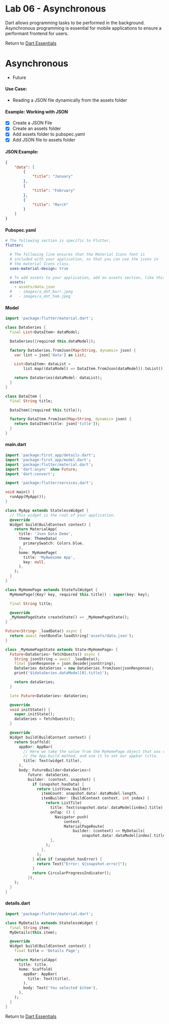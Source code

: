 # Lab 06 - Asynchronous 

Dart allows programming tasks to be performed in the background.
Asynchronous programming is essential for mobile applications to ensure a performant frontend for users.

Return to [Dart Essentials](https://github.com/rosera/flutter_workshop/tree/main/dart)

# Asynchronous

* Future 

#### Use Case:

* Reading a JSON file dynamically from the assets folder  

#### Example: Working with JSON

- [x] Create a JSON File
- [x] Create an assets folder
- [x] Add assets folder to pubspec.yaml
- [x] Add JSON file to assets folder

#### JSON Example:

```json
{
    "data": [
        {
            "title": "January"
        },
        {
            "title": "February"
        },
        {
            "title": "March"
        }
    ]
}
```

#### Pubspec.yaml

```yaml
# The following section is specific to Flutter.
flutter:

  # The following line ensures that the Material Icons font is
  # included with your application, so that you can use the icons in
  # the material Icons class.
  uses-material-design: true

  # To add assets to your application, add an assets section, like this:
  assets:
    - assets/data.json
  #   - images/a_dot_burr.jpeg
  #   - images/a_dot_ham.jpeg

```


#### Model

```dart
import 'package:flutter/material.dart';

class DataSeries {
  final List<DataItem> dataModel;

  DataSeries({required this.dataModel});

  factory DataSeries.fromJson(Map<String, dynamic> json) {
    var list = json['data'] as List;

    List<DataItem> dataList =
        list.map((dataModel) => DataItem.fromJson(dataModel)).toList();

    return DataSeries(dataModel: dataList);
  }
}

class DataItem {
  final String title;

  DataItem({required this.title});

  factory DataItem.fromJson(Map<String, dynamic> json) {
    return DataItem(title: json['title']);
  }
}
```

#### main.dart

```dart
import 'package:first_app/details.dart';
import 'package:first_app/model.dart';
import 'package:flutter/material.dart';
import 'dart:async' show Future;
import 'dart:convert';

import 'package:flutter/services.dart';

void main() {
  runApp(MyApp());
}

class MyApp extends StatelessWidget {
  // This widget is the root of your application.
  @override
  Widget build(BuildContext context) {
    return MaterialApp(
      title: 'Json Data Demo',
      theme: ThemeData(
        primarySwatch: Colors.blue,
      ),
      home: MyHomePage(
        title: 'MyAwesome App',
        key: null,
      ),
    );
  }
}

class MyHomePage extends StatefulWidget {
  MyHomePage({Key? key, required this.title}) : super(key: key);

  final String title;

  @override
  _MyHomePageState createState() => _MyHomePageState();
}

Future<String> _loadData() async {
  return await rootBundle.loadString('assets/data.json');
}

class _MyHomePageState extends State<MyHomePage> {
  Future<DataSeries> fetchQuests() async {
    String jsonString = await _loadData();
    final jsonResponse = json.decode(jsonString);
    DataSeries dataSeries = new DataSeries.fromJson(jsonResponse);
    print('${dataSeries.dataModel[0].title}');

    return dataSeries;
  }

  late Future<DataSeries> dataSeries;

  @override
  void initState() {
    super.initState();
    dataSeries = fetchQuests();
  }

  @override
  Widget build(BuildContext context) {
    return Scaffold(
      appBar: AppBar(
        // Here we take the value from the MyHomePage object that was created by
        // the App.build method, and use it to set our appbar title.
        title: Text(widget.title),
      ),
      body: FutureBuilder<DataSeries>(
          future: dataSeries,
          builder: (context, snapshot) {
            if (snapshot.hasData) {
              return ListView.builder(
                itemCount: snapshot.data!.dataModel.length,
                itemBuilder: (BuildContext context, int index) {
                  return ListTile(
                    title: Text(snapshot.data!.dataModel[index].title),
                    onTap: () {
                      Navigator.push(
                          context,
                          MaterialPageRoute(
                              builder: (context) => MyDetails(
                                  snapshot.data!.dataModel[index].title)));
                    },
                  );
                },
              );
            } else if (snapshot.hasError) {
              return Text("Error: ${snapshot.error}");
            }
            return CircularProgressIndicator();
          }),
    );
  }
}
```


#### details.dart
```dart
import 'package:flutter/material.dart';

class MyDetails extends StatelessWidget {
  final String item;
  MyDetails(this.item);

  @override
  Widget build(BuildContext context) {
    final title = 'Details Page';

    return MaterialApp(
      title: title,
      home: Scaffold(
        appBar: AppBar(
          title: Text(title),
        ),
        body: Text('You selected $item'),
      ),
    );
  }
}
```

Return to [Dart Essentials](https://github.com/rosera/flutter_workshop/tree/main/dart)
